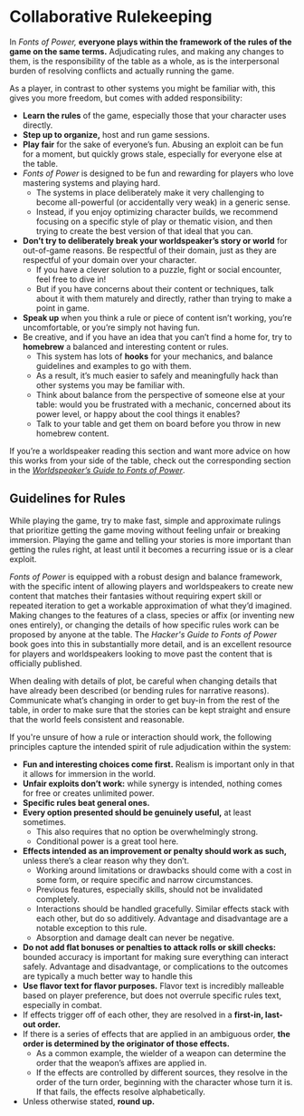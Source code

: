 # Collaborative Rulekeeping

In _Fonts of Power,_ **everyone plays within the framework of the rules of the game on the same terms.**
Adjudicating rules, and making any changes to them, is the responsibility of the table as a whole, as is the interpersonal burden of resolving conflicts and actually running the game.

As a player, in contrast to other systems you might be familiar with, this gives you more freedom, but comes with added responsibility:

- **Learn the rules** of the game, especially those that your character uses directly.
- **Step up to organize,** host and run game sessions.
- **Play fair** for the sake of everyone’s fun. Abusing an exploit can be fun for a moment, but quickly grows stale, especially for everyone else at the table.
- _Fonts of Power_ is designed to be fun and rewarding for players who love mastering systems and playing hard.
  - The systems in place deliberately make it very challenging to become all-powerful (or accidentally very weak) in a generic sense.
  - Instead, if you enjoy optimizing character builds, we recommend focusing on a specific style of play or thematic vision, and then trying to create the best version of that ideal that you can.
- **Don’t try to deliberately break your worldspeaker’s story or world** for out-of-game reasons. Be respectful of their domain, just as they are respectful of your domain over your character.
  - If you have a clever solution to a puzzle, fight or social encounter, feel free to dive in!
  - But if you have concerns about their content or techniques, talk about it with them maturely and directly, rather than trying to make a point in game.
- **Speak up** when you think a rule or piece of content isn’t working, you’re uncomfortable, or you’re simply not having fun.
- Be creative, and if you have an idea that you can’t find a home for, try to **homebrew** a balanced and interesting content or rules.
  - This system has lots of **hooks** for your mechanics, and balance guidelines and examples to go with them.
  - As a result, it’s much easier to safely and meaningfully hack than other systems you may be familiar with.
  - Think about balance from the perspective of someone else at your table: would you be frustrated with a mechanic, concerned about its power level, or happy about the cool things it enables?
  - Talk to your table and get them on board before you throw in new homebrew content.

If you’re a worldspeaker reading this section and want more advice on how this works from your side of the table, check out the corresponding section in the [_Worldspeaker’s Guide to Fonts of Power_](https://docs.google.com/document/d/18WLBeS_Ei_BJYZnBafG6rWf7xODPFDSz8RQV2iA3WCU/edit#heading=h.49ykof8w292g).

## Guidelines for Rules

While playing the game, try to make fast, simple and approximate rulings that prioritize getting the game moving without feeling unfair or breaking immersion. Playing the game and telling your stories is more important than getting the rules right, at least until it becomes a recurring issue or is a clear exploit.

_Fonts of Power_ is equipped with a robust design and balance framework, with the specific intent of allowing players and worldspeakers to create new content that matches their fantasies without requiring expert skill or repeated iteration to get a workable approximation of what they’d imagined. Making changes to the features of a class, species or affix (or inventing new ones entirely), or changing the details of how specific rules work can be proposed by anyone at the table.
The _Hacker's Guide to Fonts of Power_ book goes into this in substantially more detail, and is an excellent resource for players and worldspeakers looking to move past the content that is officially published.

When dealing with details of plot, be careful when changing details that have already been described (or bending rules for narrative reasons). Communicate what’s changing in order to get buy-in from the rest of the table, in order to make sure that the stories can be kept straight and ensure that the world feels consistent and reasonable.

If you're unsure of how a rule or interaction should work, the following principles capture the intended spirit of rule adjudication within the system:

- **Fun and interesting choices come first.** Realism is important only in that it allows for immersion in the world.
- **Unfair exploits don’t work:** while synergy is intended, nothing comes for free or creates unlimited power.
- **Specific rules beat general ones.**
- **Every option presented should be genuinely useful,** at least sometimes.
  - This also requires that no option be overwhelmingly strong.
  - Conditional power is a great tool here.
- **Effects intended as an improvement or penalty should work as such,** unless there’s a clear reason why they don’t.
  - Working around limitations or drawbacks should come with a cost in some form, or require specific and narrow circumstances.
  - Previous features, especially skills, should not be invalidated completely.
  - Interactions should be handled gracefully. Similar effects stack with each other, but do so additively. Advantage and disadvantage are a notable exception to this rule.
  - Absorption and damage dealt can never be negative.
- **Do not add flat bonuses or penalties to attack rolls or skill checks:** bounded accuracy is important for making sure everything can interact safely. Advantage and disadvantage, or complications to the outcomes are typically a much better way to handle this
- **Use flavor text for flavor purposes.** Flavor text is incredibly malleable based on player preference, but does not overrule specific rules text, especially in combat.
- If effects trigger off of each other, they are resolved in a **first-in, last-out order.**
- If there is a series of effects that are applied in an ambiguous order, **the order is determined by the originator of those effects.**
  - As a common example, the wielder of a weapon can determine the order that the weapon’s affixes are applied in.
  - If the effects are controlled by different sources, they resolve in the order of the turn order, beginning with the character whose turn it is. If that fails, the effects resolve alphabetically.
- Unless otherwise stated, **round up.**
